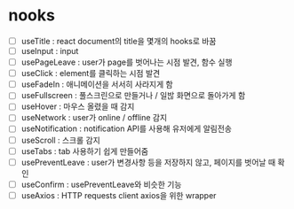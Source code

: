 # nooks

- [ ] useTitle : react document의 title을 몇개의 hooks로 바꿈
- [ ] useInput : input
- [ ] usePageLeave : user가 page를 벗어나는 시점 발견, 함수 실행
- [ ] useClick : element를 클릭하는 시점 발견
- [ ] useFadeIn : 애니메이션을 서서히 사라지게 함
- [ ] useFullscreen : 풀스크린으로 만들거나 / 일밚 화면으로 돌아가게 함
- [ ] useHover : 마우스 올렸을 때 감지
- [ ] useNetwork : user가 online / offline 감지
- [ ] useNotification : notification API를 사용해 유저에게 알림전송
- [ ] useScroll : 스크롤 감지
- [ ] useTabs : tab 사용하기 쉽게 만들어줌
- [ ] usePreventLeave : user가 변경사항 등을 저장하지 않고, 페이지를 벗어날 때 확인
- [ ] useConfirm : usePreventLeave와 비슷한 기능
- [ ] useAxios : HTTP requests client axios을 위한 wrapper
